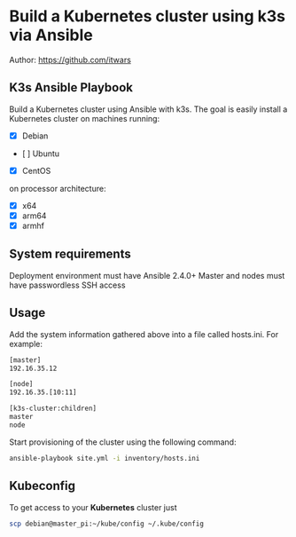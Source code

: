 # Build a Kubernetes cluster using k3s via Ansible

Author: <https://github.com/itwars>

## K3s Ansible Playbook

Build a Kubernetes cluster using Ansible with k3s. The goal is easily install a Kubernetes cluster on machines running:

- [X] Debian
- [ ] Ubuntu
- [X] CentOS

on processor architecture:

- [X] x64
- [X] arm64
- [X] armhf

## System requirements

Deployment environment must have Ansible 2.4.0+
Master and nodes must have passwordless SSH access

## Usage

Add the system information gathered above into a file called hosts.ini. For example:

```bash
[master]
192.16.35.12

[node]
192.16.35.[10:11]

[k3s-cluster:children]
master
node

```

Start provisioning of the cluster using the following command:

```bash
ansible-playbook site.yml -i inventory/hosts.ini
```

## Kubeconfig

To get access to your **Kubernetes** cluster just

```bash
scp debian@master_pi:~/kube/config ~/.kube/config
```

